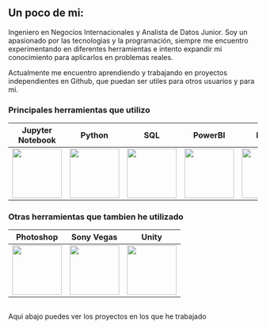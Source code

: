 Un poco de mi:
----------------

Ingeniero en Negocios Internacionales y Analista de Datos Junior. Soy un apasionado por las tecnologias y la programación, siempre me encuentro experimentando en diferentes herramientas e intento expandir mi conocimiento para aplicarlos en problemas reales.  

Actualmente me encuentro aprendiendo y trabajando en proyectos independientes en Github, que puedan ser utiles para otros usuarios y para mi.

### Principales herramientas que utilizo
| Jupyter Notebook | Python | SQL | PowerBI | Excel | Linux |
| ---------------- | ------ | --- | ------- | ----- | ----- |
| <div align="center"> <img src="https://cdn.jsdelivr.net/gh/devicons/devicon@latest/icons/jupyter/jupyter-original.svg" height=100 width=100/> <div/> | <div align="center"> <img src="https://cdn.jsdelivr.net/gh/devicons/devicon@latest/icons/python/python-original.svg" height=100 width=100/> <div/> | <div align="center"> <img src="https://cdn.jsdelivr.net/gh/devicons/devicon@latest/icons/sqldeveloper/sqldeveloper-original.svg" height=100 width=100/> | <div align="center"> <img src="https://upload.wikimedia.org/wikipedia/commons/c/cf/New_Power_BI_Logo.svg" height=100 width=100/> | <div align="center"> <img src="https://upload.wikimedia.org/wikipedia/commons/3/34/Microsoft_Office_Excel_%282019%E2%80%93present%29.svg" height=100 width=100/> | <div align="center"> <img src="https://cdn.jsdelivr.net/gh/devicons/devicon@latest/icons/linux/linux-original.svg" height=100 width=100/> |

### Otras herramientas que tambien he utilizado
| Photoshop | Sony Vegas | Unity |
| --------- | ---------- | ----- |
| <div align="center"> <img src="https://cdn.jsdelivr.net/gh/devicons/devicon@latest/icons/photoshop/photoshop-original.svg" height=100 width=100/> <div/> | <div align="center"> <img src="https://upload.wikimedia.org/wikipedia/commons/2/2d/Vegas_Pro_19.svg" height=100 width=100/> <div/> | <div align="center"> <img src="https://cdn.jsdelivr.net/gh/devicons/devicon@latest/icons/unity/unity-original.svg" height=100 width=100/> <div/> |

<div id="header" align="right">
  <img src="https://komarev.com/ghpvc/?username=1bryanvalenzuela&style=flat&color=lightgrey" alt=""/>
</div>

Aqui abajo puedes ver los proyectos en los que he trabajado
